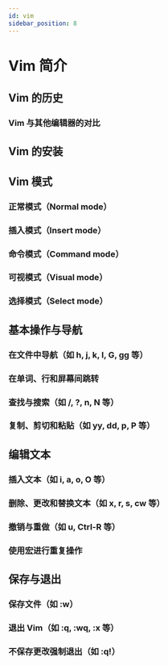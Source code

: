 ```yaml
---
id: vim
sidebar_position: 8
---
```


# Vim 简介

## Vim 的历史

### Vim 与其他编辑器的对比

## Vim 的安装

## Vim 模式

### 正常模式（Normal mode）

### 插入模式（Insert mode）

### 命令模式（Command mode）

### 可视模式（Visual mode）

### 选择模式（Select mode）

## 基本操作与导航

### 在文件中导航（如 h, j, k, l, G, gg 等）

### 在单词、行和屏幕间跳转

### 查找与搜索（如 /, ?, n, N 等）

### 复制、剪切和粘贴（如 yy, dd, p, P 等）

## 编辑文本

### 插入文本（如 i, a, o, O 等）

### 删除、更改和替换文本（如 x, r, s, cw 等）

### 撤销与重做（如 u, Ctrl-R 等）

### 使用宏进行重复操作

## 保存与退出

### 保存文件（如 :w）

### 退出 Vim（如 :q, :wq, :x 等）

### 不保存更改强制退出（如 :q!）
